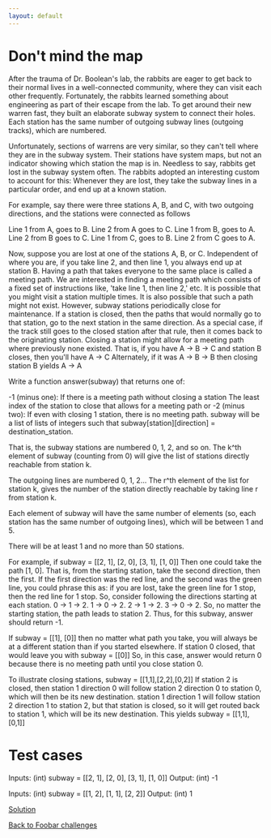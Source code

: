 ```yaml
---
layout: default
---
```

Don't mind the map
==================

After the trauma of Dr. Boolean's lab, the rabbits are eager to get back to their normal lives in a well-connected community, where they can visit each other frequently. Fortunately, the rabbits learned something about engineering as part of their escape from the lab. To get around their new warren fast, they built an elaborate subway system to connect their holes. Each station has the same number of outgoing subway lines (outgoing tracks), which are numbered. 

Unfortunately, sections of warrens are very similar, so they can't tell where they are in the subway system. Their stations have system maps, but not an indicator showing which station the map is in. Needless to say, rabbits get lost in the subway system often. The rabbits adopted an interesting custom to account for this: Whenever they are lost, they take the subway lines in a particular order, and end up at a known station.

For example, say there were three stations A, B, and C, with two outgoing directions, and the stations were connected as follows

Line 1 from A, goes to B. Line 2 from A goes to C.
Line 1 from B, goes to A. Line 2 from B goes to C.
Line 1 from C, goes to B. Line 2 from C goes to A.

Now, suppose you are lost at one of the stations A, B, or C. Independent of where you are, if you take line 2, and then line 1, you always end up at station B. Having a path that takes everyone to the same place is called a meeting path.
We are interested in finding a meeting path which consists of a fixed set of instructions like, 'take line 1, then line 2,' etc. It is possible that you might visit a station multiple times. It is also possible that such a path might not exist. However, subway stations periodically close for maintenance. If a station is closed, then the paths that would normally go to that station, go to the next station in the same direction. As a special case, if the track still goes to the closed station after that rule, then it comes back to the originating station. Closing a station might allow for a meeting path where previously none existed. That is, if you have
A -> B -> C
and station B closes, then you'll have
A -> C
Alternately, if it was
A -> B -> B
then closing station B yields
A -> A

Write a function answer(subway) that returns one of:

-1 (minus one): If there is a meeting path without closing a station
The least index of the station to close that allows for a meeting path or
-2 (minus two): If even with closing 1 station, there is no meeting path.
subway will be a list of lists of integers such that subway[station][direction] = destination_station.

That is, the subway stations are numbered 0, 1, 2, and so on. The k^th element of subway (counting from 0) will give the list of stations directly reachable from station k.

The outgoing lines are numbered 0, 1, 2... The r^th element of the list for station k, gives the number of the station directly reachable by taking line r from station k.

Each element of subway will have the same number of elements (so, each station has the same number of outgoing lines), which will be between 1 and 5.

There will be at least 1 and no more than 50 stations.

For example, if
subway = [[2, 1], [2, 0], [3, 1], [1, 0]]
Then one could take the path [1, 0]. That is, from the starting station, take the second direction, then the first. If the first direction was the red line, and the second was the green line, you could phrase this as:
if you are lost, take the green line for 1 stop, then the red line for 1 stop.
So, consider following the directions starting at each station.
0 -> 1 -> 2.
1 -> 0 -> 2.
2 -> 1 -> 2.
3 -> 0 -> 2.
So, no matter the starting station, the path leads to station 2. Thus, for this subway, answer should return -1.

If
subway = [[1], [0]]
then no matter what path you take, you will always be at a different station than if you started elsewhere. If station 0 closed, that would leave you with
subway = [[0]]
So, in this case, answer would return 0 because there is no meeting path until you close station 0.

To illustrate closing stations,
subway = [[1,1],[2,2],[0,2]]
If station 2 is closed, then
station 1 direction 0 will follow station 2 direction 0 to station 0, which will then be its new destination.
station 1 direction 1 will follow station 2 direction 1 to station 2, but that station is closed, so it will get routed back to station 1, which will be its new destination. This yields
subway = [[1,1],[0,1]]

Test cases
==========

Inputs:
    (int) subway = [[2, 1], [2, 0], [3, 1], [1, 0]]
Output:
    (int) -1

Inputs:
    (int) subway = [[1, 2], [1, 1], [2, 2]]
Output:
    (int) 1

[Solution](dont_mind_the_map-solution.html)


[Back to Foobar challenges](index.html)

